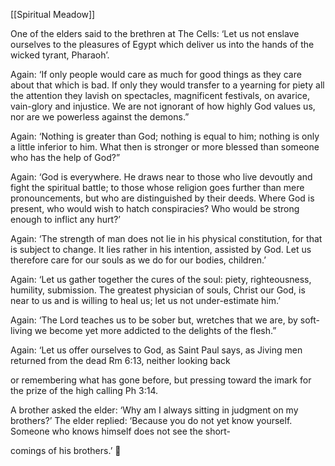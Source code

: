 [[Spiritual Meadow]]
 
One of the elders said to the brethren at The Cells: ‘Let us not enslave ourselves to the pleasures of Egypt which deliver us into the hands of the wicked tyrant, Pharaoh’.  
 
Again: ‘If only people would care as much for good things as they care about that which is bad. If only they would transfer to a yearning for piety all the attention they lavish on spectacles, magnificent festivals, on avarice, vain-glory and injustice. We are not ignorant of how highly God values us, nor are we powerless against the demons.”  
 
Again: ‘Nothing is greater than God; nothing is equal to him; nothing is only a little inferior to him. What then is stronger or more blessed than someone who has the help of God?”  
 
Again: ‘God is everywhere. He draws near to those who live devoutly and fight the spiritual battle; to those whose religion goes further than mere pronouncements, but who are distinguished by their deeds. Where God is present, who would wish to hatch conspiracies? Who would be strong enough to inflict any hurt?’  
 
Again: ‘The strength of man does not lie in his physical constitution, for that is subject to change. It lies rather in his intention, assisted by God. Let us therefore care for our souls as we do for our bodies, children.’  
 
Again: ‘Let us gather together the cures of the soul: piety, righteousness, humility, submission. The greatest physician of souls, Christ our God, is near to us and is willing to heal us; let us not under-estimate him.’  
 
Again: ‘The Lord teaches us to be sober but, wretches that we are, by soft-living we become yet more addicted to the delights of the flesh.”  
 
Again: ‘Let us offer ourselves to God, as Saint Paul says, as Jiving men returned from the dead Rm 6:13, neither looking back  
 
or remembering what has gone before, but pressing toward the imark for the prize of the high calling Ph 3:14.  
 
A brother asked the elder: ‘Why am I always sitting in judgment on my brothers?’ The elder replied: ‘Because you do not yet know yourself. Someone who knows himself does not see the short-  
 
comings of his brothers.’  
